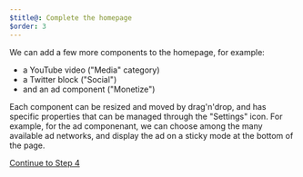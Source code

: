 ```yaml
---
$title@: Complete the homepage
$order: 3
---
```

We can add a few more components to the homepage, for example:

- a YouTube video ("Media" category)
- a Twitter block ("Social")
- and an ad component ("Monetize")

Each component can be resized and moved by drag'n'drop, and has specific properties that can be managed through the "Settings" icon.
For example, for the ad componenant, we can choose among the many available ad networks, and display the ad on a sticky mode at the bottom of the page.

<amp-img src="/static/img/adsettings.png" width="1441" height="840" layout="responsive" class="screenshot">  

<p class="white"><a class="ampstart-btn right" href="/docs/tutorials/create/detail">Continue to Step 4</a></p>
